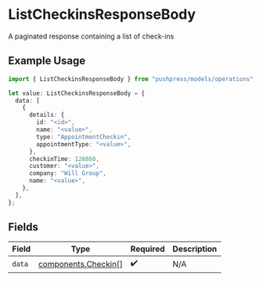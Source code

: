 # ListCheckinsResponseBody

A paginated response containing a list of check-ins

## Example Usage

```typescript
import { ListCheckinsResponseBody } from "pushpress/models/operations";

let value: ListCheckinsResponseBody = {
  data: [
    {
      details: {
        id: "<id>",
        name: "<value>",
        type: "AppointmentCheckin",
        appointmentType: "<value>",
      },
      checkinTime: 128860,
      customer: "<value>",
      company: "Will Group",
      name: "<value>",
    },
  ],
};
```

## Fields

| Field                                                      | Type                                                       | Required                                                   | Description                                                |
| ---------------------------------------------------------- | ---------------------------------------------------------- | ---------------------------------------------------------- | ---------------------------------------------------------- |
| `data`                                                     | [components.Checkin](../../models/components/checkin.md)[] | :heavy_check_mark:                                         | N/A                                                        |
